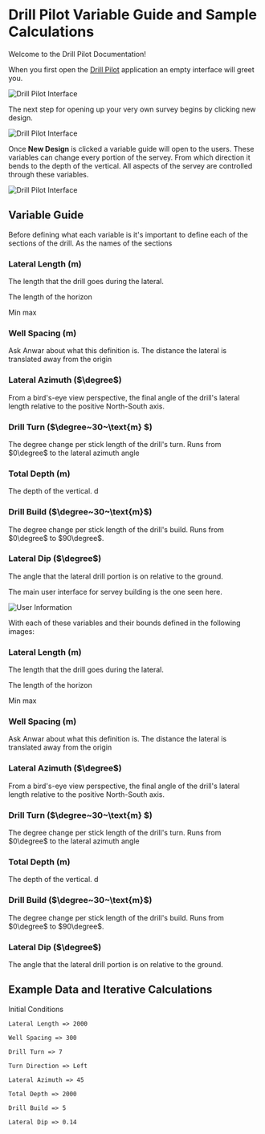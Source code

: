# Drill Pilot Variable Guide and Sample Calculations



<!-- 
Start with how we use the software  

-->

Welcome to the Drill Pilot Documentation!

When you first open the [Drill Pilot](https://drillpilot.sunsab.com/) application an empty interface will greet you.

![Drill Pilot Interface](ExampleInterface\BaseInterface.png)

The next step for opening up your very own survey begins by clicking new design.

![Drill Pilot Interface](ExampleInterface\NewDesign.png)

Once **New Design** is clicked a variable guide will open to the users. These variables can change every portion of the servey. From which direction it bends to the depth of the vertical. All aspects of the servey are controlled through these variables.

![Drill Pilot Interface](ExampleInterface\VariableGuide.png)


## Variable Guide

Before defining what each variable is it's important to define each of the sections of the drill. As the names of the sections 

### Lateral Length ($\text{m}$)

The length that the drill goes during the lateral. 

The length of the horizon

Min max


<!---
Woohoo
This is the length the well goes for after the build arc
--->


### Well Spacing ($\text{m}$)

Ask Anwar about what this definition is.
The distance the lateral is translated away from the origin
<!---
?????
--->




### Lateral Azimuth ($\degree$)

From a bird's-eye view perspective, the final angle of the drill's lateral length relative to the positive North-South axis.

<!---
The final angle the later length will sit on
--->

### Drill Turn ($\degree~30~\text{m} $)

The degree change per stick length of the drill's turn. Runs from $0\degree$ to the lateral azimuth angle

<!---
Angle per section of turn 
--->

### Total Depth ($\text{m}$)

The depth of the vertical. d

<!---
The depth of the vertical
--->



### Drill Build ($\degree~30~\text{m}$)

The degree change per stick length of the drill's build. Runs from $0\degree$ to $90\degree$.


<!---
Angle per section of build
--->


### Lateral Dip ($\degree$)


The angle that the lateral drill portion is on relative to the ground. 




<!---
Include the min and max values in this section.
Make it read more like a story
We dont need to teach the user what we are doing behind the scenes.
What we need to do is define the varaibles and the axis of the plot in a way that the user can understand. explaining using diagrams and good wording and definitions.
Since we dont need to define the equations 
--->



The main user interface for servey building is the one seen here. 

![User Information](Pictures\UserInterfaceSmall.png)


<!---

TO properly explain the variables I'll explain what each of the variables are using pictures of the application. So when it comes to well spacing for example I'll have a picture of the top down perspective and I'll have like a quick description of what we are looking at as well. 

--->

With each of these variables and their bounds defined in the following images:


### Lateral Length ($\text{m}$)
The length that the drill goes during the lateral. 

The length of the horizon

Min max


<!---
Woohoo
This is the length the well goes for after the build arc
--->


### Well Spacing ($\text{m}$)

Ask Anwar about what this definition is.
The distance the lateral is translated away from the origin
<!---
?????
--->




### Lateral Azimuth ($\degree$)

From a bird's-eye view perspective, the final angle of the drill's lateral length relative to the positive North-South axis.

<!---
The final angle the later length will sit on
--->

### Drill Turn ($\degree~30~\text{m} $)

The degree change per stick length of the drill's turn. Runs from $0\degree$ to the lateral azimuth angle

<!---
Angle per section of turn 
--->

### Total Depth ($\text{m}$)

The depth of the vertical. d

<!---
The depth of the vertical
--->



### Drill Build ($\degree~30~\text{m}$)

The degree change per stick length of the drill's build. Runs from $0\degree$ to $90\degree$.


<!---
Angle per section of build
--->


### Lateral Dip ($\degree$)


The angle that the lateral drill portion is on relative to the ground. 



## Example Data and Iterative Calculations

Initial Conditions

~~~
Lateral Length => 2000

Well Spacing => 300

Drill Turn => 7

Turn Direction => Left

Lateral Azimuth => 45

Total Depth => 2000

Drill Build => 5

Lateral Dip => 0.14
~~~
<!-- 
These input variables are then put in use during the backend calculations in creating the well build. To properly set up the calculation we split the well into 4 different sections. 

1. Vertical
2. build
3. Turn
4. Lateral 
--> 
